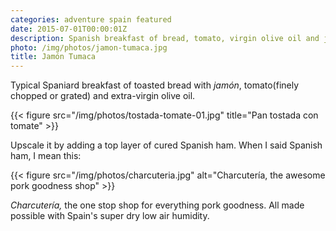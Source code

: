 ```yaml
---
categories: adventure spain featured
date: 2015-07-01T00:00:01Z
description: Spanish breakfast of bread, tomato, virgin olive oil and jamón serrano
photo: /img/photos/jamon-tumaca.jpg
title: Jamón Tumaca
---
```


Typical Spaniard breakfast of toasted bread with _jamón_, tomato(finely chopped or grated) and extra-virgin olive oil.

{{< figure src="/img/photos/tostada-tomate-01.jpg" title="Pan tostada con tomate" >}}

Upscale it by adding a top layer of cured Spanish ham. When I said Spanish ham, I mean this:

{{< figure src="/img/photos/charcuteria.jpg" alt="Charcutería, the awesome pork goodness shop" >}}

*Charcutería,* the one stop shop for everything pork goodness. All made possible with Spain's super dry low air humidity.